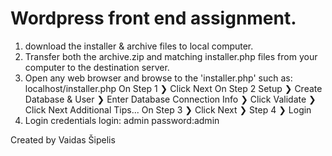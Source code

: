 # Wordpress front end assignment.

1. download the installer & archive files to local computer.
2. Transfer both the archive.zip and matching installer.php files from your computer to the destination server.
3. Open any web browser and browse to the 'installer.php' such as: localhost/installer.php On Step 1 ❯ Click Next
    On Step 2 Setup ❯ Create Database & User ❯ Enter Database Connection Info ❯ Click Validate ❯ Click Next
 Additional Tips... On Step 3 ❯ Click Next ❯ Step 4 ❯ Login 
 4. Login credentials login: admin  password:admin


Created by Vaidas Šipelis
